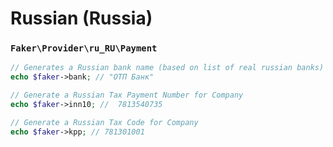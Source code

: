 # Russian (Russia)

### `Faker\Provider\ru_RU\Payment`

```php
// Generates a Russian bank name (based on list of real russian banks)
echo $faker->bank; // "ОТП Банк"

// Generate a Russian Tax Payment Number for Company
echo $faker->inn10; //  7813540735

// Generate a Russian Tax Code for Company
echo $faker->kpp; // 781301001
```
